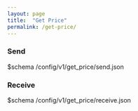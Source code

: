 ```yaml
---
layout: page
title:  "Get Price"
permalink: /get-price/
---
```


### Send

$schema /config/v1/get_price/send.json

### Receive

$schema /config/v1/get_price/receive.json
